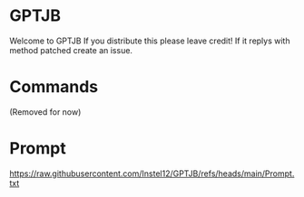 # GPTJB
Welcome to GPTJB
If you distribute this please leave credit!
If it replys with method patched create an issue.

# Commands
(Removed for now)

# Prompt
https://raw.githubusercontent.com/Instel12/GPTJB/refs/heads/main/Prompt.txt
